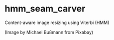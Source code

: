 # hmm_seam_carver
Content-aware image resizing using Viterbi (HMM)

(Image by Michael Bußmann from Pixabay)
